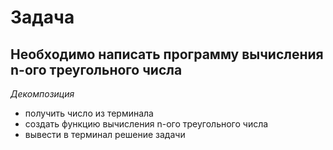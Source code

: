 # Задача
## Необходимо написать программу вычисления n-ого треугольного числа
*Декомпозиция*
* получить число из терминала
* создать функцию вычисления n-ого треугольного числа
* вывести в терминал решение задачи 